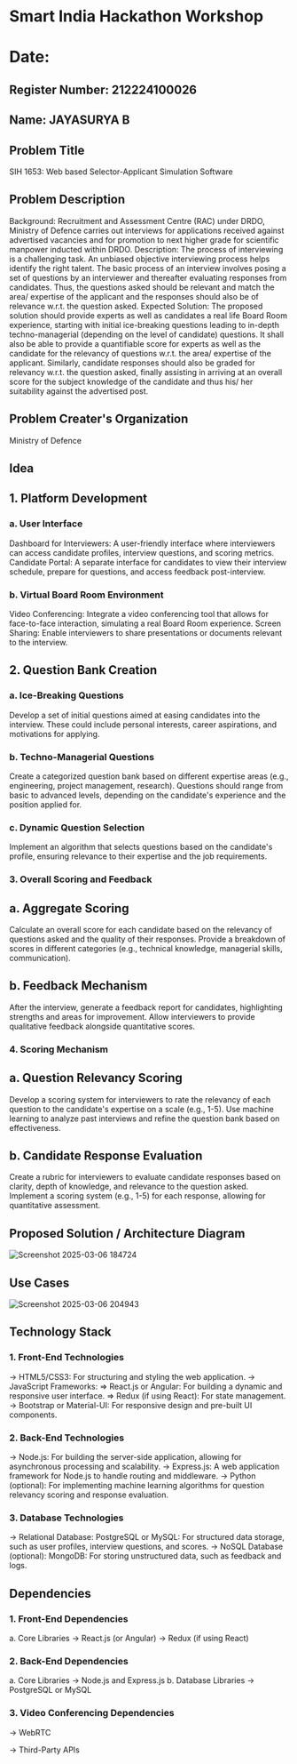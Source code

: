# Smart India Hackathon Workshop
# Date: 
## Register Number: 212224100026
## Name: JAYASURYA B
## Problem Title
SIH 1653: Web based Selector-Applicant Simulation Software
## Problem Description
Background: Recruitment and Assessment Centre (RAC) under DRDO, Ministry of Defence carries out interviews for applications received against advertised vacancies and for promotion to next higher grade for scientific manpower inducted within DRDO. Description: The process of interviewing is a challenging task. An unbiased objective interviewing process helps identify the right talent. The basic process of an interview involves posing a set of questions by an interviewer and thereafter evaluating responses from candidates. Thus, the questions asked should be relevant and match the area/ expertise of the applicant and the responses should also be of relevance w.r.t. the question asked. Expected Solution: The proposed solution should provide experts as well as candidates a real life Board Room experience, starting with initial ice-breaking questions leading to in-depth techno-managerial (depending on the level of candidate) questions. It shall also be able to provide a quantifiable score for experts as well as the candidate for the relevancy of questions w.r.t. the area/ expertise of the applicant. Similarly, candidate responses should also be graded for relevancy w.r.t. the question asked, finally assisting in arriving at an overall score for the subject knowledge of the candidate and thus his/ her suitability against the advertised post.

## Problem Creater's Organization
Ministry of Defence

## Idea

## 1. Platform Development
### a. User Interface
Dashboard for Interviewers: A user-friendly interface where interviewers can access candidate profiles, interview questions, and scoring metrics.
Candidate Portal: A separate interface for candidates to view their interview schedule, prepare for questions, and access feedback post-interview.
### b. Virtual Board Room Environment
Video Conferencing: Integrate a video conferencing tool that allows for face-to-face interaction, simulating a real Board Room experience.
Screen Sharing: Enable interviewers to share presentations or documents relevant to the interview.
## 2. Question Bank Creation
### a. Ice-Breaking Questions
Develop a set of initial questions aimed at easing candidates into the interview. These could include personal interests, career aspirations, and motivations for applying.
### b. Techno-Managerial Questions
Create a categorized question bank based on different expertise areas (e.g., engineering, project management, research).
Questions should range from basic to advanced levels, depending on the candidate's experience and the position applied for.
### c. Dynamic Question Selection
Implement an algorithm that selects questions based on the candidate's profile, ensuring relevance to their expertise and the job requirements.
### 3.  Overall Scoring and Feedback
## a. Aggregate Scoring
Calculate an overall score for each candidate based on the relevancy of questions asked and the quality of their responses.
Provide a breakdown of scores in different categories (e.g., technical knowledge, managerial skills, communication).
## b. Feedback Mechanism
After the interview, generate a feedback report for candidates, highlighting strengths and areas for improvement.
Allow interviewers to provide qualitative feedback alongside quantitative scores.
### 4. Scoring Mechanism
## a. Question Relevancy Scoring
Develop a scoring system for interviewers to rate the relevancy of each question to the candidate's expertise on a scale (e.g., 1-5).
Use machine learning to analyze past interviews and refine the question bank based on effectiveness.
## b. Candidate Response Evaluation
Create a rubric for interviewers to evaluate candidate responses based on clarity, depth of knowledge, and relevance to the question asked.
Implement a scoring system (e.g., 1-5) for each response, allowing for quantitative assessment.


## Proposed Solution / Architecture Diagram

![Screenshot 2025-03-06 184724](https://github.com/user-attachments/assets/5bb57895-43e5-480e-a6c2-739dc95d88d0)


## Use Cases

![Screenshot 2025-03-06 204943](https://github.com/user-attachments/assets/26f047a6-435e-4ec6-abd5-0947f4e0a78c)


## Technology Stack

### 1. Front-End Technologies
-> HTML5/CSS3: For structuring and styling the web application.
-> JavaScript Frameworks:
     => React.js or Angular: For building a dynamic and responsive user interface.
     => Redux (if using React): For state management.
-> Bootstrap or Material-UI: For responsive design and pre-built UI components. 

### 2. Back-End Technologies
-> Node.js: For building the server-side application, allowing for asynchronous processing and scalability.
-> Express.js: A web application framework for Node.js to handle routing and middleware.
-> Python (optional): For implementing machine learning algorithms for question relevancy scoring and response evaluation.

### 3. Database Technologies
-> Relational Database:
    PostgreSQL or MySQL: For structured data storage, such as user profiles, interview questions, and scores.
-> NoSQL Database (optional):
    MongoDB: For storing unstructured data, such as feedback and logs.
## Dependencies

### 1. Front-End Dependencies
a. Core Libraries
-> React.js (or Angular)
-> Redux (if using React)
### 2. Back-End Dependencies
a. Core Libraries
-> Node.js and Express.js
b. Database Libraries
-> PostgreSQL or MySQL
### 3. Video Conferencing Dependencies
-> WebRTC

-> Third-Party APIs


